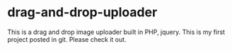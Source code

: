 # drag-and-drop-uploader
This is a drag and drop image uploader built in PHP, jquery. This is my first project posted in git. Please check it out. 
